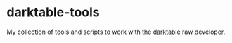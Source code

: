 # darktable-tools

My collection of tools and scripts to work with the [darktable](http://www.darktable.org/) raw developer. 
